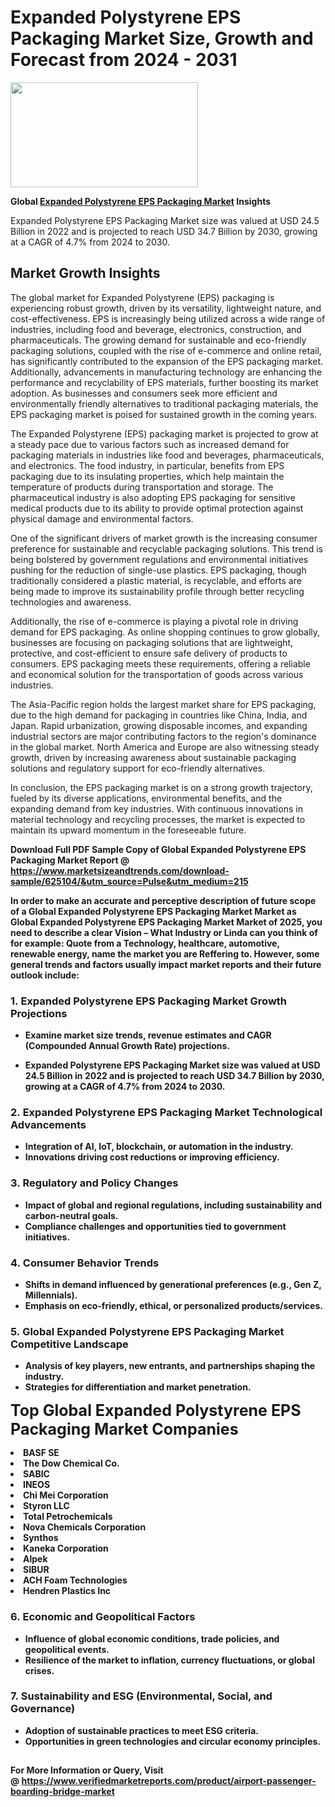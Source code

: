 <H1>Expanded Polystyrene EPS Packaging Market Size, Growth and Forecast from 2024 - 2031</H1><img class="aligncenter size-medium wp-image-584254" src="https://thirdeyenews.in/wp-content/uploads/2024/09/Global-Market-Research-300x168.jpeg" alt="" width="300" height="168" /><p><strong>Global&nbsp;<a href="https://www.marketsizeandtrends.com/download-sample/625104/&amp;utm_source=Pulse&amp;utm_medium=215">Expanded Polystyrene EPS Packaging Market</a> Insights</strong></p><p>Expanded Polystyrene EPS Packaging Market size was valued at USD 24.5 Billion in 2022 and is projected to reach USD 34.7 Billion by 2030, growing at a CAGR of 4.7% from 2024 to 2030.</p><p><h2>Market Growth Insights</h2> <p>The global market for Expanded Polystyrene (EPS) packaging is experiencing robust growth, driven by its versatility, lightweight nature, and cost-effectiveness. EPS is increasingly being utilized across a wide range of industries, including food and beverage, electronics, construction, and pharmaceuticals. The growing demand for sustainable and eco-friendly packaging solutions, coupled with the rise of e-commerce and online retail, has significantly contributed to the expansion of the EPS packaging market. Additionally, advancements in manufacturing technology are enhancing the performance and recyclability of EPS materials, further boosting its market adoption. As businesses and consumers seek more efficient and environmentally friendly alternatives to traditional packaging materials, the EPS packaging market is poised for sustained growth in the coming years. </p> <p><strong></strong></p> <p>The Expanded Polystyrene (EPS) packaging market is projected to grow at a steady pace due to various factors such as increased demand for packaging materials in industries like food and beverages, pharmaceuticals, and electronics. The food industry, in particular, benefits from EPS packaging due to its insulating properties, which help maintain the temperature of products during transportation and storage. The pharmaceutical industry is also adopting EPS packaging for sensitive medical products due to its ability to provide optimal protection against physical damage and environmental factors.</p> <p>One of the significant drivers of market growth is the increasing consumer preference for sustainable and recyclable packaging solutions. This trend is being bolstered by government regulations and environmental initiatives pushing for the reduction of single-use plastics. EPS packaging, though traditionally considered a plastic material, is recyclable, and efforts are being made to improve its sustainability profile through better recycling technologies and awareness.</p> <p>Additionally, the rise of e-commerce is playing a pivotal role in driving demand for EPS packaging. As online shopping continues to grow globally, businesses are focusing on packaging solutions that are lightweight, protective, and cost-efficient to ensure safe delivery of products to consumers. EPS packaging meets these requirements, offering a reliable and economical solution for the transportation of goods across various industries.</p> <p>The Asia-Pacific region holds the largest market share for EPS packaging, due to the high demand for packaging in countries like China, India, and Japan. Rapid urbanization, growing disposable incomes, and expanding industrial sectors are major contributing factors to the region's dominance in the global market. North America and Europe are also witnessing steady growth, driven by increasing awareness about sustainable packaging solutions and regulatory support for eco-friendly alternatives.</p> <p>In conclusion, the EPS packaging market is on a strong growth trajectory, fueled by its diverse applications, environmental benefits, and the expanding demand from key industries. With continuous innovations in material technology and recycling processes, the market is expected to maintain its upward momentum in the foreseeable future.</p> <p><strong></p><p><span class=""><strong>Download Full PDF Sample Copy of Global Expanded Polystyrene EPS Packaging Market Report</strong> @ <a href="https://www.marketsizeandtrends.com/download-sample/625104/&amp;utm_source=Pulse&amp;utm_medium=215" target="_blank">https://www.marketsizeandtrends.com/download-sample/625104/&amp;utm_source=Pulse&amp;utm_medium=215</a></span></p><p>In order to make an accurate and perceptive description of future scope of a Global&nbsp;Expanded Polystyrene EPS Packaging Market Market as Global&nbsp;Expanded Polystyrene EPS Packaging Market Market of 2025, you need to describe a clear Vision &ndash; What Industry or Linda can you think of for example: Quote from a Technology, healthcare, automotive, renewable energy, name the market you are Reffering to. However, some general trends and factors usually impact market reports and their future outlook include:</p><h3>1.&nbsp;<strong>Expanded Polystyrene EPS Packaging Market Growth Projections</strong></h3><ul><li>Examine market size trends, revenue estimates and CAGR (Compounded Annual Growth Rate) projections.</li><li><p>Expanded Polystyrene EPS Packaging Market size was valued at USD 24.5 Billion in 2022 and is projected to reach USD 34.7 Billion by 2030, growing at a CAGR of 4.7% from 2024 to 2030.</p></li></ul><h3>2.&nbsp;<strong>Expanded Polystyrene EPS Packaging Market Technological Advancements</strong></h3><ul><li>Integration of AI, IoT, blockchain, or automation in the industry.</li><li>Innovations driving cost reductions or improving efficiency.</li></ul><h3>3.&nbsp;<strong>Regulatory and Policy Changes</strong></h3><ul><li>Impact of global and regional regulations, including sustainability and carbon-neutral goals.</li><li>Compliance challenges and opportunities tied to government initiatives.</li></ul><h3>4.&nbsp;<strong>Consumer Behavior Trends</strong></h3><ul><li>Shifts in demand influenced by generational preferences (e.g., Gen Z, Millennials).</li><li>Emphasis on eco-friendly, ethical, or personalized products/services.</li></ul><h3>5.&nbsp;<strong>Global Expanded Polystyrene EPS Packaging Market Competitive Landscape</strong></h3><ul><li>Analysis of key players, new entrants, and partnerships shaping the industry.</li><li>Strategies for differentiation and market penetration.</li></ul><p data-pm-slice="1 1 []"><span style="color: inherit; font-family: inherit; font-size: 25px;">Top Global Expanded Polystyrene EPS Packaging Market Companies</span></p><div class="" data-test-id=""><p><li>BASF SE</li><li> The Dow Chemical Co.</li><li> SABIC</li><li> INEOS</li><li> Chi Mei Corporation</li><li> Styron LLC</li><li> Total Petrochemicals</li><li> Nova Chemicals Corporation</li><li> Synthos</li><li> Kaneka Corporation</li><li> Alpek</li><li> SIBUR</li><li> ACH Foam Technologies</li><li> Hendren Plastics Inc</li></p></div><h3>6.&nbsp;<strong>Economic and Geopolitical Factors</strong></h3><ul><li>Influence of global economic conditions, trade policies, and geopolitical events.</li><li>Resilience of the market to inflation, currency fluctuations, or global crises.</li></ul><h3>7.&nbsp;<strong>Sustainability and ESG (Environmental, Social, and Governance)</strong></h3><ul><li>Adoption of sustainable practices to meet ESG criteria.</li><li>Opportunities in green technologies and circular economy principles.</li></ul><h2><strong style="font-size: 14px;">For More Information or Query, Visit @&nbsp;</strong><a style="background-color: #ffffff; font-size: 14px;" href="https://www.marketsizeandtrends.com/report/expanded-polystyrene-eps-packaging-market/" target="_blank">https://www.verifiedmarketreports.com/product/airport-passenger-boarding-bridge-market</a></h2>
